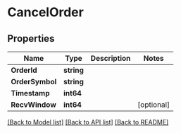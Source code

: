 # CancelOrder

## Properties
Name | Type | Description | Notes
------------ | ------------- | ------------- | -------------
**OrderId** | **string** |  | 
**OrderSymbol** | **string** |  | 
**Timestamp** | **int64** |  | 
**RecvWindow** | **int64** |  | [optional] 

[[Back to Model list]](../README.md#documentation-for-models) [[Back to API list]](../README.md#documentation-for-api-endpoints) [[Back to README]](../README.md)



